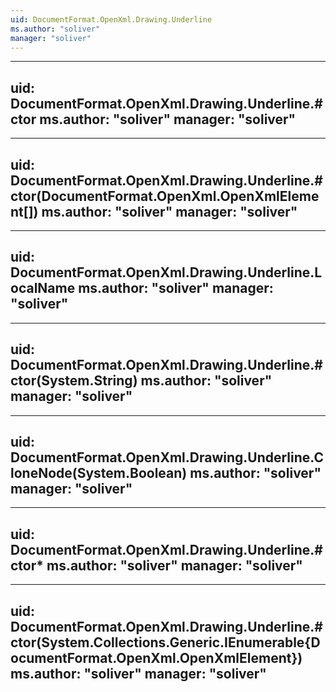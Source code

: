 ```yaml
---
uid: DocumentFormat.OpenXml.Drawing.Underline
ms.author: "soliver"
manager: "soliver"
---
```


---
uid: DocumentFormat.OpenXml.Drawing.Underline.#ctor
ms.author: "soliver"
manager: "soliver"
---

---
uid: DocumentFormat.OpenXml.Drawing.Underline.#ctor(DocumentFormat.OpenXml.OpenXmlElement[])
ms.author: "soliver"
manager: "soliver"
---

---
uid: DocumentFormat.OpenXml.Drawing.Underline.LocalName
ms.author: "soliver"
manager: "soliver"
---

---
uid: DocumentFormat.OpenXml.Drawing.Underline.#ctor(System.String)
ms.author: "soliver"
manager: "soliver"
---

---
uid: DocumentFormat.OpenXml.Drawing.Underline.CloneNode(System.Boolean)
ms.author: "soliver"
manager: "soliver"
---

---
uid: DocumentFormat.OpenXml.Drawing.Underline.#ctor*
ms.author: "soliver"
manager: "soliver"
---

---
uid: DocumentFormat.OpenXml.Drawing.Underline.#ctor(System.Collections.Generic.IEnumerable{DocumentFormat.OpenXml.OpenXmlElement})
ms.author: "soliver"
manager: "soliver"
---
